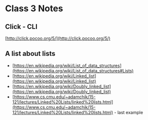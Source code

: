 # Class 3 Notes

## Click - CLI

[http://click.pocoo.org/5/](http://click.pocoo.org/5/)

## A list about lists


* [https://en.wikipedia.org/wiki/List_of_data_structures](https://en.wikipedia.org/wiki/List_of_data_structures#Lists)
* [https://en.wikipedia.org/wiki/Linked_list](https://en.wikipedia.org/wiki/Linked_list)
* [https://en.wikipedia.org/wiki/Doubly_linked_list](https://en.wikipedia.org/wiki/Doubly_linked_list)
* [https://www.cs.cmu.edu/~adamchik/15-121/lectures/Linked%20Lists/linked%20lists.html](https://www.cs.cmu.edu/~adamchik/15-121/lectures/Linked%20Lists/linked%20lists.html) - last example